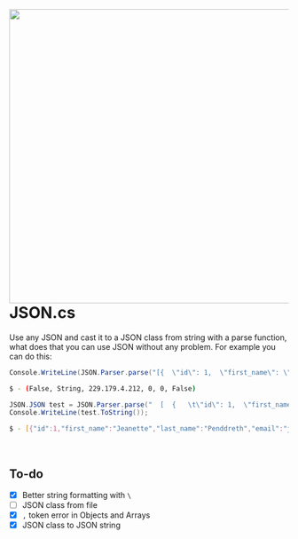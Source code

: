 <img src="https://user-images.githubusercontent.com/73474137/227708636-527a0072-90af-4e04-becb-22fe7f60f620.png" align="left" width="530px"/>

# JSON.cs

Use any JSON and cast it to a JSON class from string with a parse function, what does that you can use JSON without any problem. For example you can do this:

```cs
Console.WriteLine(JSON.Parser.parse("[{  \"id\": 1,  \"first_name\": \"Jeanette\",  \"last_name\": \"Penddreth\",  \"email\": \"jpenddreth0@census.gov\",  \"gender\": \"Female\",  \"ip_address\": \"26.58.193.2\"}, {  \"id\": 2,  \"first_name\": \"Giavani\",  \"last_name\": \"Frediani\",  \"email\": \"gfrediani1@senate.gov\",  \"gender\": \"Male\",  \"ip_address\": \"229.179.4.212\"}, {  \"id\": 3,  \"first_name\": \"Noell\",  \"last_name\": \"Bea\",  \"email\": \"nbea2@imageshack.us\",  \"gender\": \"Female\",  \"ip_address\": \"180.66.162.255\"}, {  \"id\": 4,  \"first_name\": \"Willard\",  \"last_name\": \"Valek\",  \"email\": \"wvalek3@vk.com\",  \"gender\": \"Male\",  \"ip_address\": \"67.76.188.26\"}]").get(1).get("ip_address").get());
```

```sh
$ - (False, String, 229.179.4.212, 0, 0, False)
```

```cs
JSON.JSON test = JSON.Parser.parse("  [  {   \t\"id\": 1,  \"first_name\": \"Jeanette\",   \"last_name\": \"Penddreth\",  \"email\": \"jpenddreth0@census.gov\",  \"gender\": \"Female\",  \"ip_address\": \"26.58.193.2\"}, {  \"id\": 2,  \"first_name\": \"Giavani\",  \"last_name\": \"Frediani\",  \"email\": \"gfrediani1@senate.gov\",  \"gender\": \"Male\",  \"ip_address\": \"229.179.4.212\"}, {  \"id\": 3,  \"first_name\": \"Noell\",  \"last_name\": \"Bea\",  \"email\": \"nbea2@imageshack.us\",  \"gender\": \"Female\",  \"ip_address\": \"180.66.162.255\"}, {  \"id\": 4,  \"first_name\": \"Willard\",  \"last_name\": \"Valek\",  \"email\": \"wvalek3@vk.com\",  \"gender\": \"Male\",  \"ip_address\": \"67.76.188.26\"}  ]  ");
Console.WriteLine(test.ToString());
```

```sh
$ - [{"id":1,"first_name":"Jeanette","last_name":"Penddreth","email":"jpenddreth0@census.gov","gender":"Female","ip_address":"26.58.193.2"},{"id":2,"first_name":"Giavani","last_name":"Frediani","email":"gfrediani1@senate.gov","gender":"Male","ip_address":"229.179.4.212"},{"id":3,"first_name":"Noell","last_name":"Bea","email":"nbea2@imageshack.us","gender":"Female","ip_address":"180.66.162.255"},{"id":4,"first_name":"Willard","last_name":"Valek","email":"wvalek3@vk.com","gender":"Male","ip_address":"67.76.188.26"}]
```

<br>

## To-do

- [x] Better string formatting with `\`
- [ ] JSON class from file
- [x] `,` token error in Objects and Arrays
- [x] JSON class to JSON string
